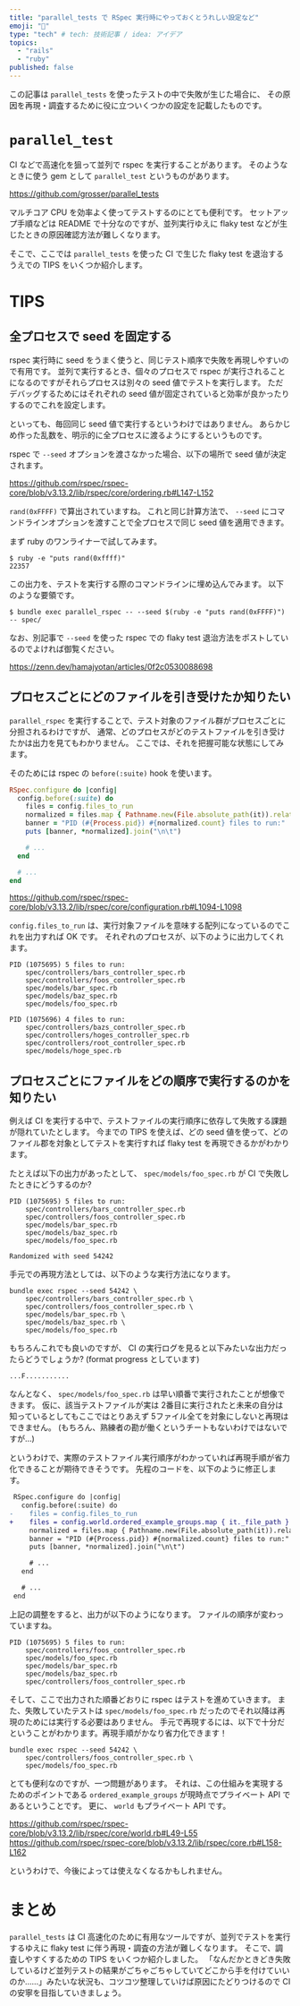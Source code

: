 ```yaml
---
title: "parallel_tests で RSpec 実行時にやっておくとうれしい設定など"
emoji: "🐫"
type: "tech" # tech: 技術記事 / idea: アイデア
topics:
  - "rails"
  - "ruby"
published: false
---
```


この記事は `parallel_tests` を使ったテストの中で失敗が生じた場合に、
その原因を再現・調査するために役に立ついくつかの設定を記載したものです。

# `parallel_test`

CI などで高速化を狙って並列で rspec を実行することがあります。
そのようなときに使う gem として `parallel_test` というものがあります。

https://github.com/grosser/parallel_tests

マルチコア CPU を効率よく使ってテストするのにとても便利です。
セットアップ手順などは README で十分なのですが、並列実行ゆえに flaky test などが生じたときの原因確認方法が難しくなります。

そこで、ここでは `parallel_tests` を使った CI で生じた flaky test を退治するうえでの TIPS をいくつか紹介します。

# TIPS

## 全プロセスで seed を固定する

rspec 実行時に seed をうまく使うと、同じテスト順序で失敗を再現しやすいので有用です。
並列で実行するとき、個々のプロセスで rspec が実行されることになるのですがそれらプロセスは別々の seed 値でテストを実行します。
ただデバッグするためにはそれぞれの seed 値が固定されていると効率が良かったりするのでこれを設定します。

といっても、毎回同じ seed 値で実行するというわけではありません。
あらかじめ作った乱数を、明示的に全プロセスに渡るようにするというものです。

rspec で `--seed` オプションを渡さなかった場合、以下の場所で seed 値が決定されます。

https://github.com/rspec/rspec-core/blob/v3.13.2/lib/rspec/core/ordering.rb#L147-L152

`rand(0xFFFF)` で算出されていますね。
これと同じ計算方法で、 `--seed` にコマンドラインオプションを渡すことで全プロセスで同じ seed 値を適用できます。

まず ruby のワンライナーで試してみます。

```console
$ ruby -e "puts rand(0xffff)"
22357
```

この出力を、テストを実行する際のコマンドラインに埋め込んでみます。
以下のような要領です。

```console
$ bundle exec parallel_rspec -- --seed $(ruby -e "puts rand(0xFFFF)") -- spec/
```

なお、別記事で `--seed` を使った rspec での flaky test 退治方法をポストしているのでよければ御覧ください。

https://zenn.dev/hamajyotan/articles/0f2c0530088698

## プロセスごとにどのファイルを引き受けたか知りたい

`parallel_rspec` を実行することで、テスト対象のファイル群がプロセスごとに分担されるわけですが、
通常、どのプロセスがどのテストファイルを引き受けたかは出力を見てもわかりません。
ここでは、それを把握可能な状態にしてみます。

そのためには rspec の `before(:suite)` hook を使います。

```ruby:spec/rails_helper.rb
RSpec.configure do |config|
  config.before(:suite) do
    files = config.files_to_run
    normalized = files.map { Pathname.new(File.absolute_path(it)).relative_path_from(Rails.root) }
    banner = "PID (#{Process.pid}) #{normalized.count} files to run:"
    puts [banner, *normalized].join("\n\t")

    # ...
  end

  # ...
end
```

https://github.com/rspec/rspec-core/blob/v3.13.2/lib/rspec/core/configuration.rb#L1094-L1098

`config.files_to_run` は、実行対象ファイルを意味する配列になっているのでこれを出力すれば OK です。
それぞれのプロセスが、以下のように出力してくれます。

```
PID (1075695) 5 files to run:
    spec/controllers/bars_controller_spec.rb
    spec/controllers/foos_controller_spec.rb
    spec/models/bar_spec.rb
    spec/models/baz_spec.rb
    spec/models/foo_spec.rb
```
```
PID (1075696) 4 files to run:
    spec/controllers/bazs_controller_spec.rb
    spec/controllers/hoges_controller_spec.rb
    spec/controllers/root_controller_spec.rb
    spec/models/hoge_spec.rb
```

## プロセスごとにファイルをどの順序で実行するのかを知りたい

例えば CI を実行する中で、テストファイルの実行順序に依存して失敗する課題が隠れていたとします。
今までの TIPS を使えば、どの seed 値を使って、どのファイル郡を対象としてテストを実行すれば flaky test を再現できるかがわかります。

たとえば以下の出力があったとして、 `spec/models/foo_spec.rb` が CI で失敗したときにどうするのか?

```
PID (1075695) 5 files to run:
    spec/controllers/bars_controller_spec.rb
    spec/controllers/foos_controller_spec.rb
    spec/models/bar_spec.rb
    spec/models/baz_spec.rb
    spec/models/foo_spec.rb
```
```
Randomized with seed 54242
```

手元での再現方法としては、以下のような実行方法になります。

```console
bundle exec rspec --seed 54242 \
    spec/controllers/bars_controller_spec.rb \
    spec/controllers/foos_controller_spec.rb \
    spec/models/bar_spec.rb \
    spec/models/baz_spec.rb \
    spec/models/foo_spec.rb
```

もちろんこれでも良いのですが、 CI の実行ログを見ると以下みたいな出力だったらどうでしょうか?
(format progress としています)

```
...F...........
```

なんとなく、 `spec/models/foo_spec.rb` は早い順番で実行されたことが想像できます。
仮に、該当テストファイルが実は 2番目に実行されたと未来の自分は知っているとしてもここではとりあえず 5ファイル全てを対象にしないと再現はできません。
(もちろん、熟練者の勘が働くというチートもないわけではないですが…)

というわけで、実際のテストファイル実行順序がわかっていれば再現手順が省力化できることが期待できそうです。
先程のコードを、以下のように修正します。

```diff ruby:spec/rails_helper.rb
 RSpec.configure do |config|
   config.before(:suite) do
-    files = config.files_to_run
+    files = config.world.ordered_example_groups.map { it._file_path }
     normalized = files.map { Pathname.new(File.absolute_path(it)).relative_path_from(Rails.root) }
     banner = "PID (#{Process.pid}) #{normalized.count} files to run:"
     puts [banner, *normalized].join("\n\t")

     # ...
   end

   # ...
 end
```

上記の調整をすると、出力が以下のようになります。
ファイルの順序が変わっていますね。

```
PID (1075695) 5 files to run:
    spec/controllers/foos_controller_spec.rb
    spec/models/foo_spec.rb
    spec/models/bar_spec.rb
    spec/models/baz_spec.rb
    spec/controllers/foos_controller_spec.rb
```

そして、ここで出力された順番どおりに rspec はテストを進めていきます。
また、失敗していたテストは `spec/models/foo_spec.rb` だったのでそれ以降は再現のためには実行する必要はありません。
手元で再現するには、以下で十分だということがわかります。再現手順がかなり省力化できます！

```console
bundle exec rspec --seed 54242 \
    spec/controllers/foos_controller_spec.rb \
    spec/models/foo_spec.rb
```

とても便利なのですが、一つ問題があります。
それは、この仕組みを実現するためのポイントである `ordered_example_groups` が現時点でプライベート API であるということです。
更に、 `world` もプライベート API です。

https://github.com/rspec/rspec-core/blob/v3.13.2/lib/rspec/core/world.rb#L49-L55
https://github.com/rspec/rspec-core/blob/v3.13.2/lib/rspec/core.rb#L158-L162

というわけで、今後によっては使えなくなるかもしれません。

# まとめ

`parallel_tests` は CI 高速化のために有用なツールですが、並列でテストを実行するゆえに flaky test に伴う再現・調査の方法が難しくなります。
そこで、調査しやすくするための TIPS をいくつか紹介しました。
「なんだかときどき失敗しているけど並列テストの結果がごちゃごちゃしていてどこから手を付けていいのか……」みたいな状況も、コツコツ整理していけば原因にたどりつけるので CI の安寧を目指していきましょう。
